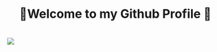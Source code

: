 <h1 text-decoration=none align="center">🌇Welcome to my Github Profile 🌆</h1>
<h1><img padding-top=10px src="https://user-images.githubusercontent.com/74038190/212284100-561aa473-3905-4a80-b561-0d28506553ee.gif"></img></h1>

